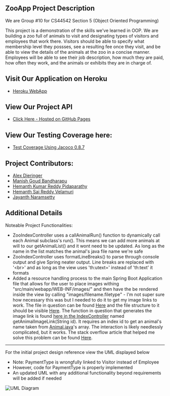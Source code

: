 ## ZooApp Project Description

We are Group #10 for CS44542 Section 5 (Object Oriented Programming)

This project is a demonstration of the skills we've learned in OOP. We are building a zoo full of animals to visit and designating types of visitors and employees that work there.  Visitors should be able to specify what membership level they possses, see a resulting fee once they visit, and be able to view the details of the animals at the zoo in a concise manner.  Employees will be able to see their job description, how much they are paid, how often they work, and the animals or exhibits they are in charge of.

## Visit Our Application on Heroku
- [Heroku WebApp](https://group10zoo.herokuapp.com/)

## View Our Project API
 - [Click Here - Hosted on GitHub Pages](https://dierale.github.io/ZooGroup10/)

## View Our Testing Coverage here:
 - [Test Coverage Using Jacoco 0.8.7](https://dierale.github.io/ZooGroup10/Zoo10Group-Coverage.html)

## Project Contributors:
 - [Alex Dieringer](https://github.com/Dierale)
 - [Manish Goud Bandharapu](https://github.com/919610362)
 - [Hemanth Kumar Reddy Pidaparathy](https://github.com/Hemanthkumarreddy)
 - [Hemanth Sai Reddy Velamuri](https://github.com/hemanthsaireddyvelamuri)
 - [Jayanth Naramsetty](https://github.com/jayanthnaramsetty)

## Additional Details
Noteable Project Functionalities:
 - ZooIndexController uses a callAnimalRun() function to dynamically call each Animal subclass's run(). This means we can add more animals at will to our getAnimalList() and it wont need to be updated. As long as the name in the list matches the animal's java file name we're safe
 - ZooIndexController uses formatLineBreaks() to parse through console output and give Spring neater output. Line breaks are replaced with '\<br>' and as long as the view uses 'th:utext=' instead of 'th:text' it formats
 - Added a resource handling process to the main Spring Boot Application file that allows for the user to place images withing "src/main/webapp/WEB-INF/images/" and then have the be rendered inside the view by calling "images/filename.filetype" - I'm not super sure how necessary this was but I needed to do it to get my image links to work. The file in question can be found [Here](https://github.com/Dierale/ZooGroup10/blob/main/src/main/java/edu/nwmissouri/zoo10group/ZooApp.java) and the file structure to it should be visible [Here](https://github.com/Dierale/ZooGroup10/tree/main/src/main/webapp/WEB-INF/images). The function in question that generates the image link is found [here in the IndexController](https://github.com/Dierale/ZooGroup10/blob/main/src/main/java/edu/nwmissouri/zoo10group/ZooIndexController.java) named getAnimalImageLink(String id). It requires an index id to get an animal's name taken from [Animal.java](https://github.com/Dierale/ZooGroup10/blob/main/src/main/java/edu/nwmissouri/zoo10group/Animal.java)'s array.  The interaction is likely needlessly complicated, but it works. The stack overflow article that helped me solve this problem can be found [Here](https://stackoverflow.com/questions/41691770/spring-boot-unable-to-serve-static-image-from-resource-folder).

---

For the initial project design reference view the UML displayed below
 - Note: PaymentType is wrongfully linked to Visitor instead of Employee
 - However, code for PaymentType is properly implemented
 - An updated UML with any additional functionality beyond requirements will be added if needed

![UML Diagram](UML_REFERENCE.png)

